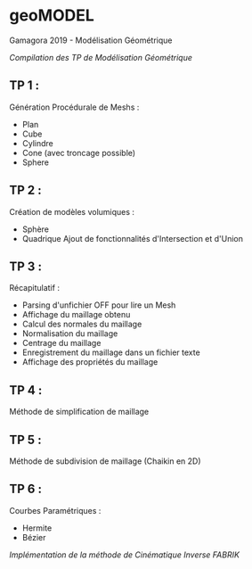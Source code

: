 # geoMODEL
Gamagora 2019 - Modélisation Géométrique

*Compilation des TP de Modélisation Géométrique*

## TP 1 :
Génération Procédurale de Meshs :
- Plan
- Cube
- Cylindre
- Cone (avec troncage possible)
- Sphere

## TP 2 :
Création de modèles volumiques :
- Sphère
- Quadrique
Ajout de fonctionnalités d'Intersection et d'Union

## TP 3 :
Récapitulatif :
- Parsing d'unfichier OFF pour lire un Mesh
- Affichage du maillage obtenu
- Calcul des normales du maillage
- Normalisation du maillage
- Centrage du maillage
- Enregistrement du maillage dans un fichier texte
- Affichage des propriétés du maillage

## TP 4 :
Méthode de simplification de maillage

## TP 5 :
Méthode de subdivision de maillage (Chaikin en 2D)

## TP 6 :
Courbes Paramétriques :
- Hermite
- Bézier

*Implémentation de la méthode de Cinématique Inverse FABRIK*
